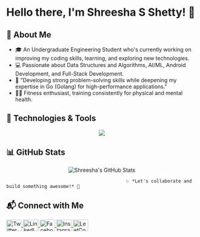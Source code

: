 # Hello there, I'm Shreesha S Shetty! 👋  

## 🚀 About Me  
- 🎓 An Undergraduate Engineering Student who's currently working on improving my coding skills, learning, and exploring new technologies.  
- 💻 Passionate about Data Structures and Algorithms, AI/ML, Android Development, and Full-Stack Development.  
- 📌 "Developing strong problem-solving skills while deepening my expertise in Go (Golang) for high-performance applications."  
- 🏋️‍♂️ Fitness enthusiast, training consistently for physical and mental health.  

## 🔧 Technologies & Tools  


</div>
<p align="center">
  <a href="https://skillicons.dev">
    <img src="https://skillicons.dev/icons?i=c,cpp,java,py,html,css,js,tailwind,react,nodejs,github,git,autocad" />
  </a
</p>

## 📊 GitHub Stats  
<p align="center">
  <img src="https://github-readme-stats.vercel.app/api?username=shreesha2205&show_icons=true&theme=radical" alt="Shreesha's GitHub Stats"/>
</p>

                                                ✨ *Let's collaborate and build something awesome!* 🚀  

## 📬 Connect with Me  
<p align="left">
<a href="https://twitter.com/name" target="blank">
  <img align="center" src="https://raw.githubusercontent.com/rahuldkjain/github-profile-readme-generator/master/src/images/icons/Social/twitter.svg" alt="Twitter" height="30" width="40"/>
</a>
<a href="https://linkedin.com/in/shreesha-s-shetty" target="blank">
  <img align="center" src="https://raw.githubusercontent.com/rahuldkjain/github-profile-readme-generator/master/src/images/icons/Social/linked-in-alt.svg" alt="LinkedIn" height="30" width="40"/>
</a>
<a href="https://fb.com/name" target="blank">
  <img align="center" src="https://raw.githubusercontent.com/rahuldkjain/github-profile-readme-generator/master/src/images/icons/Social/facebook.svg" alt="Facebook" height="30" width="40"/>
</a>
<a href="https://instagram.com/_shreesha_shetty_23" target="blank">
  <img align="center" src="https://raw.githubusercontent.com/rahuldkjain/github-profile-readme-generator/master/src/images/icons/Social/instagram.svg" alt="Instagram" height="30" width="40"/>
</a>
<a href="https://www.leetcode.com/name" target="blank">
  <img align="center" src="https://raw.githubusercontent.com/rahuldkjain/github-profile-readme-generator/master/src/images/icons/Social/leet-code.svg" alt="LeetCode" height="30" width="40"/>
</a>
</p>
